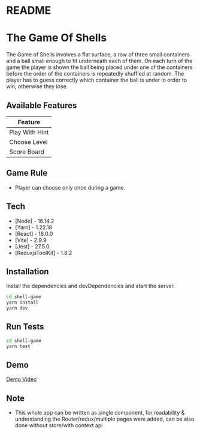 # README

# The Game Of Shells

The Game of Shells involves a flat surface, a row of three small containers and a ball small enough to fit underneath each of them.
On each turn of the game the player is shown the ball being placed under one of the containers before the order of the containers is repeatedly shuffled at random.
The player has to guess correctly which container the ball is under in order to win; otherwise they lose.
 
## Available Features

| Feature        |
|----------------|
| Play With Hint |
| Choose Level   |
| Score Board    |


## Game Rule
- Player can choose only once during a game.
 
## Tech

- [Node] - 16.14.2
- [Yarn] - 1.22.18
- [React] - 18.0.0
- [Vite] - 2.9.9
- [Jest] - 27.5.0
- [ReduxjsToolKit] - 1.8.2

## Installation

Install the dependencies and devDependencies and start the server.

```sh
cd shell-game
yarn install
yarn dev
```


## Run Tests
```sh
cd shell-game
yarn test
```

## Demo
[Demo Video](./DemoVideo/DemoVideo.mp4)



## Note

- This whole app can be written as single component, for readability & understanding
the Router/redux/multiple pages were added, can be also done without store/with context api

